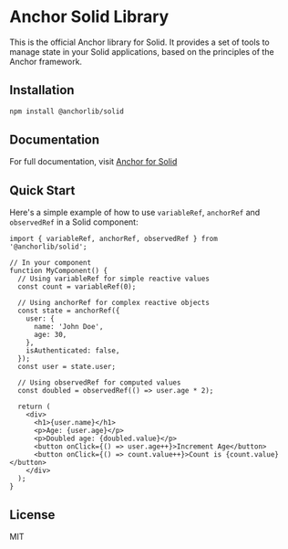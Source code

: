 # Anchor Solid Library

This is the official Anchor library for Solid. It provides a set of tools to manage state in your Solid applications, based on the principles of the Anchor framework.

## Installation

```bash
npm install @anchorlib/solid
```

## Documentation

For full documentation, visit [Anchor for Solid](https://anchor.mahdaen.name/docs/solid/introduction.html)

## Quick Start

Here's a simple example of how to use `variableRef`, `anchorRef` and `observedRef` in a Solid component:

```tsx
import { variableRef, anchorRef, observedRef } from '@anchorlib/solid';

// In your component
function MyComponent() {
  // Using variableRef for simple reactive values
  const count = variableRef(0);

  // Using anchorRef for complex reactive objects
  const state = anchorRef({
    user: {
      name: 'John Doe',
      age: 30,
    },
    isAuthenticated: false,
  });
  const user = state.user;

  // Using observedRef for computed values
  const doubled = observedRef(() => user.age * 2);

  return (
    <div>
      <h1>{user.name}</h1>
      <p>Age: {user.age}</p>
      <p>Doubled age: {doubled.value}</p>
      <button onClick={() => user.age++}>Increment Age</button>
      <button onClick={() => count.value++}>Count is {count.value}</button>
    </div>
  );
}
```

## License

MIT
